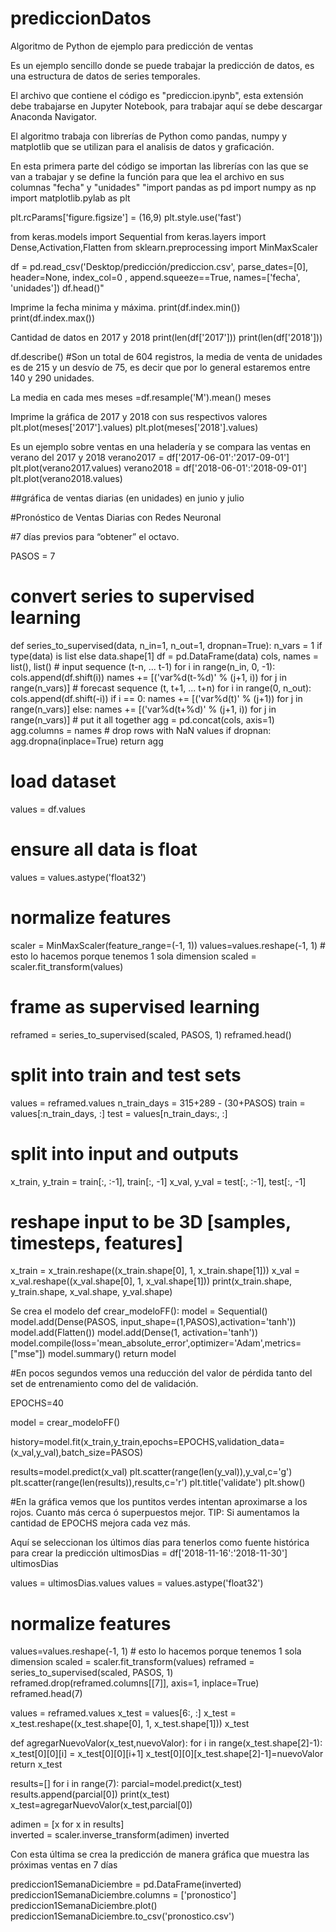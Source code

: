 # prediccionDatos
Algoritmo de Python de ejemplo para predicción de ventas

Es un ejemplo sencillo donde se puede trabajar la predicción de datos, es una estructura de datos de series temporales.

El archivo que contiene el código es "prediccion.ipynb", esta extensión debe trabajarse en Jupyter Notebook, para trabajar aquí se debe descargar Anaconda Navigator.

El algoritmo trabaja con librerías de Python como pandas, numpy y matplotlib que se utilizan para el analisis de datos y graficación.



En esta primera parte del código se importan las librerías con las que se van a trabajar y se define la función para que lea el archivo en sus columnas "fecha" y "unidades"
"import pandas as pd
import numpy as np
import matplotlib.pylab as plt

plt.rcParams['figure.figsize'] = (16,9)
plt.style.use('fast')

from keras.models import Sequential
from keras.layers import Dense,Activation,Flatten
from sklearn.preprocessing import MinMaxScaler


df = pd.read_csv('Desktop/predicción/prediccion.csv', parse_dates=[0], header=None, index_col=0
, append.squeeze==True, names=['fecha', 'unidades'])
df.head()"


Imprime la fecha minima y máxima.
print(df.index.min())
print(df.index.max())

Cantidad de datos en 2017 y 2018
print(len(df['2017']))
print(len(df['2018']))


df.describe()
#Son un total de 604 registros, la media de venta de unidades es de 215 y un desvío de 75, es decir que por lo general estaremos entre 140 y 290 unidades.

La media en cada mes
meses =df.resample('M').mean()
meses


Imprime la gráfica de 2017 y 2018 con sus respectivos valores
plt.plot(meses['2017'].values)
plt.plot(meses['2018'].values)


Es un ejemplo sobre ventas en una heladería y se compara las ventas en verano del 2017 y 2018
verano2017 = df['2017-06-01':'2017-09-01']
plt.plot(verano2017.values)
verano2018 = df['2018-06-01':'2018-09-01']
plt.plot(verano2018.values)

##gráfica de ventas diarias (en unidades) en junio y julio



#Pronóstico de Ventas Diarias con Redes Neuronal

#7 días previos para “obtener” el octavo.

PASOS = 7
# convert series to supervised learning
def series_to_supervised(data, n_in=1, n_out=1, dropnan=True):
    n_vars = 1 if type(data) is list else data.shape[1]
    df = pd.DataFrame(data)
    cols, names = list(), list()
    # input sequence (t-n, ... t-1)
    for i in range(n_in, 0, -1):
        cols.append(df.shift(i))
        names += [('var%d(t-%d)' % (j+1, i)) for j in range(n_vars)]
    # forecast sequence (t, t+1, ... t+n)
    for i in range(0, n_out):
        cols.append(df.shift(-i))
        if i == 0:
            names += [('var%d(t)' % (j+1)) for j in range(n_vars)]
        else:
            names += [('var%d(t+%d)' % (j+1, i)) for j in range(n_vars)]
    # put it all together
    agg = pd.concat(cols, axis=1)
    agg.columns = names
    # drop rows with NaN values
    if dropnan:
        agg.dropna(inplace=True)
    return agg
 
# load dataset
values = df.values
# ensure all data is float
values = values.astype('float32')
# normalize features
scaler = MinMaxScaler(feature_range=(-1, 1))
values=values.reshape(-1, 1) # esto lo hacemos porque tenemos 1 sola dimension
scaled = scaler.fit_transform(values)
# frame as supervised learning
reframed = series_to_supervised(scaled, PASOS, 1)
reframed.head()



# split into train and test sets
values = reframed.values
n_train_days = 315+289 - (30+PASOS)
train = values[:n_train_days, :]
test = values[n_train_days:, :]
# split into input and outputs
x_train, y_train = train[:, :-1], train[:, -1]
x_val, y_val = test[:, :-1], test[:, -1]
# reshape input to be 3D [samples, timesteps, features]
x_train = x_train.reshape((x_train.shape[0], 1, x_train.shape[1]))
x_val = x_val.reshape((x_val.shape[0], 1, x_val.shape[1]))
print(x_train.shape, y_train.shape, x_val.shape, y_val.shape)


Se crea el modelo
def crear_modeloFF():
    model = Sequential() 
    model.add(Dense(PASOS, input_shape=(1,PASOS),activation='tanh'))
    model.add(Flatten())
    model.add(Dense(1, activation='tanh'))
    model.compile(loss='mean_absolute_error',optimizer='Adam',metrics=["mse"])
    model.summary()
    return model
    
    
#En pocos segundos vemos una reducción del valor de pérdida tanto del set de entrenamiento como del de validación.

EPOCHS=40
 
model = crear_modeloFF()
 
history=model.fit(x_train,y_train,epochs=EPOCHS,validation_data=(x_val,y_val),batch_size=PASOS)




results=model.predict(x_val)
plt.scatter(range(len(y_val)),y_val,c='g')
plt.scatter(range(len(results)),results,c='r')
plt.title('validate')
plt.show()

#En la gráfica vemos que los puntitos verdes intentan aproximarse a los rojos. Cuanto más cerca ó superpuestos mejor. TIP: Si aumentamos la cantidad de EPOCHS mejora cada vez más.



Aquí se seleccionan los últimos días para tenerlos como fuente histórica para crear la predicción
ultimosDias = df['2018-11-16':'2018-11-30']
ultimosDias


values = ultimosDias.values
values = values.astype('float32')
# normalize features
values=values.reshape(-1, 1) # esto lo hacemos porque tenemos 1 sola dimension
scaled = scaler.fit_transform(values)
reframed = series_to_supervised(scaled, PASOS, 1)
reframed.drop(reframed.columns[[7]], axis=1, inplace=True)
reframed.head(7)

values = reframed.values
x_test = values[6:, :]
x_test = x_test.reshape((x_test.shape[0], 1, x_test.shape[1]))
x_test

def agregarNuevoValor(x_test,nuevoValor):
    for i in range(x_test.shape[2]-1):
        x_test[0][0][i] = x_test[0][0][i+1]
    x_test[0][0][x_test.shape[2]-1]=nuevoValor
    return x_test

results=[]
for i in range(7):
    parcial=model.predict(x_test)
    results.append(parcial[0])
    print(x_test)
    x_test=agregarNuevoValor(x_test,parcial[0])
    

adimen = [x for x in results]    
inverted = scaler.inverse_transform(adimen)
inverted


Con esta última se crea la predicción de manera gráfica que muestra las próximas ventas en 7 días

prediccion1SemanaDiciembre = pd.DataFrame(inverted)
prediccion1SemanaDiciembre.columns = ['pronostico']
prediccion1SemanaDiciembre.plot()
prediccion1SemanaDiciembre.to_csv('pronostico.csv')








